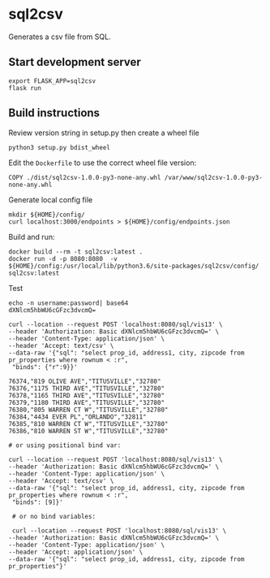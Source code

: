 # sql2csv

Generates a csv file from SQL.

## Start development server

```
export FLASK_APP=sql2csv
flask run
```

## Build instructions

Review version string in setup.py then create a wheel file

```
python3 setup.py bdist_wheel
```

Edit the `Dockerfile` to use the correct wheel file version:

```
COPY ./dist/sql2csv-1.0.0-py3-none-any.whl /var/www/sql2csv-1.0.0-py3-none-any.whl
```

Generate local config file
```
mkdir ${HOME}/config/
curl localhost:3000/endpoints > ${HOME}/config/endpoints.json
```

Build and run:

```
docker build --rm -t sql2csv:latest .
docker run -d -p 8080:8080  -v ${HOME}/config:/usr/local/lib/python3.6/site-packages/sql2csv/config/ sql2csv:latest
```

Test
```
echo -n username:password| base64
dXNlcm5hbWU6cGFzc3dvcmQ=

curl --location --request POST 'localhost:8080/sql/vis13' \
--header 'Authorization: Basic dXNlcm5hbWU6cGFzc3dvcmQ=' \
--header 'Content-Type: application/json' \
--header 'Accept: text/csv' \
--data-raw '{"sql": "select prop_id, address1, city, zipcode from pr_properties where rownum < :r",
 "binds": {"r":9}}'

76374,"819 OLIVE AVE","TITUSVILLE","32780"
76376,"1175 THIRD AVE","TITUSVILLE","32780"
76378,"1165 THIRD AVE","TITUSVILLE","32780"
76379,"1180 THIRD AVE","TITUSVILLE","32780"
76380,"805 WARREN CT W","TITUSVILLE","32780"
76384,"4434 EVER PL","ORLANDO","32811"
76385,"810 WARREN CT W","TITUSVILLE","32780"
76386,"810 WARREN ST W","TITUSVILLE","32780"

# or using positional bind var:

curl --location --request POST 'localhost:8080/sql/vis13' \
--header 'Authorization: Basic dXNlcm5hbWU6cGFzc3dvcmQ=' \
--header 'Content-Type: application/json' \
--header 'Accept: text/csv' \
--data-raw '{"sql": "select prop_id, address1, city, zipcode from pr_properties where rownum < :r",
 "binds": [9]}'

 # or no bind variables:

 curl --location --request POST 'localhost:8080/sql/vis13' \
--header 'Authorization: Basic dXNlcm5hbWU6cGFzc3dvcmQ=' \
--header 'Content-Type: application/json' \
--header 'Accept: application/json' \
--data-raw '{"sql": "select prop_id, address1, city, zipcode from pr_properties"}'

```